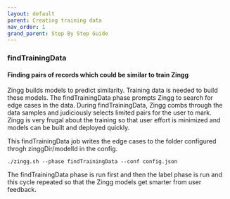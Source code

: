 ```yaml
---
layout: default
parent: Creating training data
nav_order: 1
grand_parent: Step By Step Guide
---
```

### findTrainingData 

#### Finding pairs of records which could be similar to train Zingg
Zingg builds models to predict similarity. Training data is needed to build these models. The findTrainingData phase prompts Zingg to search for edge cases in the data. During findTrainingData, Zingg combs through the data samples and judiciously selects limited pairs for the user to mark. Zingg is very frugal about the training so that user effort is minimized and models can be built and deployed quickly.

This findTrainingData job writes the edge cases to the folder configured throgh zinggDir/modelId in the config. 

`./zingg.sh --phase findTrainingData --conf config.json`


The findTrainingData phase is run first and then the label phase is run and this cycle repeated so that the Zingg models get smarter from user feedback.
